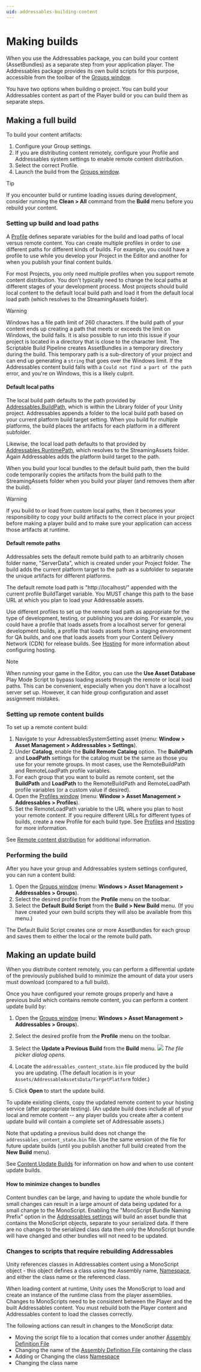 ```yaml
---
uid: addressables-building-content
---
```


# Making builds

When you use the Addressables package, you can build your content (AssetBundles) as a separate step from your application player. The Addressables package provides its own build scripts for this purpose, accessible from the toolbar of the [Groups window]. 

You have two options when building o project. You can build your Addressables content as part of the Player build or you can build them as separate steps.


## Making a full build

To build your content artifacts:

1. Configure your Group settings.
2. If you are distributing content remotely, configure your Profile and Addressables system settings to enable remote content distribution.
3. Select the correct Profile.
4. Launch the build from the [Groups window]. 

> [!TIP]
> If you encounter build or runtime loading issues during development, consider running the __Clean > All__ command from the __Build__ menu before you rebuild your content.

### Setting up build and load paths

A [Profile] defines separate variables for the build and load paths of local versus remote content. You can create multiple profiles in order to use different paths for different kinds of builds. For example, you could have a profile to use while you develop your Project in the Editor and another for when you publish your final content builds.

For most Projects, you only need multiple profiles when you support remote content distribution. You don't typically need to change the local paths at different stages of your development process. Most projects should build local content to the default local build path and load it from the default local load path (which resolves to the StreamingAssets folder).

> [!WARNING]
> Windows has a file path limit of 260 characters.  If the build path of your content ends up creating a path that meets or exceeds the limit on Windows, the build fails. 
It is also possible to run into this issue if your project is located in a directory that is close to the character limit.  The Scriptable Build Pipeline creates AssetBundles in a temporary directory during the build.  This temporary path is a sub-directory of your project and can end up generating a `string` that goes over the Windows limit.
If the Addressables content build fails with a `Could not find a part of the path` error, and you're on Windows, this is a likely culprit.

#### Default local paths

The local build path defaults to the path provided by [Addressables.BuildPath], which is within the Library folder of your Unity project. Addressables appends a folder to the local build path based on your current platform build target setting. When you build for multiple platforms, the build places the artifacts for each platform in a different subfolder.

Likewise, the local load path defaults to that provided by [Addressables.RuntimePath], which resolves to the StreamingAssets folder. Again Addressables adds the platform build target to the path. 

When you build your local bundles to the default build path, then the build code temporarily copies the artifacts from the build path to the StreamingAssets folder when you build your player (and removes them after the build).

> [!WARNING]
> If you build to or load from custom local paths, then it becomes your responsibility to copy your build artifacts to the correct place in your project before making a player build and to make sure your application can access those artifacts at runtime. 

#### Default remote paths

Addressables sets the default remote build path to an arbitrarily chosen folder name, "ServerData", which is created under your Project folder. The build adds the current platform target to the path as a subfolder to separate the unique artifacts for different platforms. 

The default remote load path is "http://localhost/" appended with the current profile BuildTarget variable. You MUST change this path to the base URL at which you plan to load your Addressable assets. 

Use different profiles to set up the remote load path as appropriate for the type of development, testing, or publishing you are doing. For example, you could have a profile that loads assets from a localhost server for general development builds, a profile that loads assets from a staging environment for QA builds, and one that loads assets from your Content Delivery Network (CDN) for release builds. See [Hosting] for more information about configuring hosting.

> [!NOTE]
> When running your game in the Editor, you can use the __Use Asset Database__ Play Mode Script to bypass loading assets through the remote or local load paths. This can be convenient, especially when you don't have a localhost server set up. However, it can hide group configuration and asset assignment mistakes.

### Setting up remote content builds

To set up a remote content build:

1. Navigate to your AdressablesSystemSetting asset (menu: __Window > Asset Management > Addressables > Settings__).
2. Under __Catalog__, enable the __Build Remote Catalog__ option. 
The __BuildPath__ and __LoadPath__ settings for the catalog must be the same as those you use for your remote groups. In most cases, use the RemoteBuildPath and RemoteLoadPath profile variables.
3. For each group that you want to build as remote content, set the __BuildPath__ and __LoadPath__ to the RemoteBuildPath and RemoteLoadPath profile variables (or a custom value if desired).
4. Open the [Profiles window]  (menu: __Window > Asset Management > Addressables > Profiles__).
5. Set the RemoteLoadPath variable to the URL where you plan to host your remote content. 
If you require different URLs for different types of builds, create a new Profile for each build type. See [Profiles] and [Hosting] for more information. 

See [Remote content distribution] for additional information.

### Performing the build

After you have your group and Addressables system settings configured, you can run a content build:

1. Open the [Groups window]  (menu: __Windows > Asset Management > Addressables > Groups__).
2. Select the desired profile from the __Profile__ menu on the toolbar.
3. Select the __Default Build Script__ from the __Build > New Build__ menu. (If you have created your own build scripts they will also be available from this menu.)

The Default Build Script creates one or more AssetBundles for each group and saves them to either the local or the remote build path.

## Making an update build

When you distribute content remotely, you can perform a differential update of the previously published build to minimize the amount of data your users must download (compared to a full build). 

Once you have configured your remote groups properly and have a previous build which contains remote content, you can perform a content update build by:

1. Open the [Groups window]  (menu: __Windows > Asset Management > Addressables > Groups__).
2. Select the desired profile from the __Profile__ menu on the toolbar.
3. Select the __Update a Previous Build__ from the __Build__ menu.
   ![](../../images/addr_builds_0.png)
   *The file picker dialog opens.*

4. Locate the `addressables_content_state.bin` file produced by the build you are updating. (The default location is in your `Assets/AddressableAssetsData/TargetPlatform` folder.)
5. Click __Open__ to start the update build.

To update existing clients, copy the updated remote content to your hosting service (after appropriate testing). (An update build does include all of your local and remote content -- any player builds you create after a content update build will contain a complete set of Addressable assets.) 

Note that updating a previous build does not change the `addressables_content_state.bin` file. Use the same version of the file for future update builds (until you publish another full build created from the __New Build__ menu). 

See [Content Update Builds] for information on how and when to use content update builds.

#### How to minimize changes to bundles
Content bundles can be large, and having to update the whole bundle for small changes can result in a large amount of data being updated for a small change to the MonoScript.
Enabling the "MonoScript Bundle Naming Prefix" option in the [Addressables settings] will build an asset bundle that contains the MonoScript objects, separate to your serialized data.
If there are no changes to the serialized class data then only the MonoScript bundle will have changed and other bundles will not need to be updated.

<a name="faq-monoscript-changes"></a>
### Changes to scripts that require rebuilding Addressables
Unity references classes in Addressables content using a MonoScript object - this object defines a class using the Assembly name, [Namespace], and either the class name or the referenced class.

When loading content at runtime, Unity uses the MonoScript to load and create an instance of the runtime class from the player assemblies.
Changes to MonoScripts need to be consistent between the Player and the built Addressables content. You must rebuild both the Player content and Addressables content to load the classes correctly.

The following actions can result in changes to the MonoScript data:
- Moving the script file to a location that comes under another [Assembly Definition File]
- Changing the name of the [Assembly Definition File] containing the class
- Adding or Changing the class [Namespace]
- Changing the class name

[Addressables settings]: xref:addressables-asset-settings#build
[Addressables.BuildPath]: xref:UnityEngine.AddressableAssets.Addressables.BuildPath
[Addressables.RuntimePath]: xref:UnityEngine.AddressableAssets.Addressables.RuntimePath
[Content Update Builds]: xref:addressables-content-update-builds
[Groups window]: xref:addressables-groups-window
[Hosting]: xref:addressables-asset-hosting-services
[Profile]: xref:addressables-profiles
[Profiles window]: xref:addressables-profiles
[Profiles]: xref:addressables-profiles
[Remote content distribution]: xref:addressables-remote-content-distribution
[Namespace]: https://docs.unity3d.com/Manual/Namespaces.html
[Assembly Definition File]: https://docs.unity3d.com/Manual/ScriptCompilationAssemblyDefinitionFiles.html
